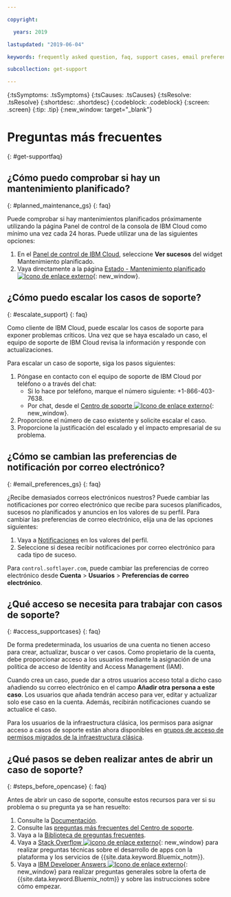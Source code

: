 ```yaml
---

copyright:

  years: 2019

lastupdated: "2019-06-04"

keywords: frequently asked question, faq, support cases, email preferences, access for cases, support faq 

subcollection: get-support 

---
```



{:tsSymptoms: .tsSymptoms}
{:tsCauses: .tsCauses}
{:tsResolve: .tsResolve}
{:shortdesc: .shortdesc}
{:codeblock: .codeblock}
{:screen: .screen}
{:tip: .tip}
{:new_window: target="_blank"}

# Preguntas más frecuentes
{: #get-supportfaq}

## ¿Cómo puedo comprobar si hay un mantenimiento planificado?
{: #planned_maintenance_gs}
{: faq}

Puede comprobar si hay mantenimientos planificados próximamente utilizando la página Panel de control de la consola de IBM Cloud como mínimo una vez cada 24 horas. Puede utilizar una de las siguientes opciones: 

1. En el [Panel de control de IBM Cloud](https://cloud.ibm.com/), seleccione **Ver sucesos** del widget Mantenimiento planificado. 
2. Vaya directamente a la página [Estado - Mantenimiento planificado ![Icono de enlace externo](../icons/launch-glyph.svg "Icono de enlace externo")](https://cloud.ibm.com/status?selected=maintenance){: new_window}.

## ¿Cómo puedo escalar los casos de soporte? 
{: #escalate_support}
{: faq}

Como cliente de IBM Cloud, puede escalar los casos de soporte para exponer problemas críticos. Una vez que se haya escalado un caso, el equipo de soporte de IBM Cloud revisa la información y responde con actualizaciones. 

Para escalar un caso de soporte, siga los pasos siguientes: 
1. Póngase en contacto con el equipo de soporte de IBM Cloud por teléfono o a través del chat:
    * Si lo hace por teléfono, marque el número siguiente: +1-866-403-7638.
    * Por chat, desde el [Centro de soporte ![Icono de enlace externo](../icons/launch-glyph.svg "Icono de enlace externo")](https://{DomainName}/unifiedsupport/supportcenter){: new_window}.
2. Proporcione el número de caso existente y solicite escalar el caso. 
3. Proporcione la justificación del escalado y el impacto empresarial de su problema. 

## ¿Cómo se cambian las preferencias de notificación por correo electrónico? 
{: #email_preferences_gs}
{: faq}

¿Recibe demasiados correos electrónicos nuestros? Puede cambiar las notificaciones por correo electrónico que recibe para sucesos planificados, sucesos no planificados y anuncios en los valores de su perfil. Para cambiar las preferencias de correo electrónico, elija una de las opciones siguientes: 

1. Vaya a [Notificaciones](https://cloud.ibm.com/user/notifications) en los valores del perfil.
1. Seleccione si desea recibir notificaciones por correo electrónico para cada tipo de suceso.

Para `control.softlayer.com`, puede cambiar las preferencias de correo electrónico desde **Cuenta** > **Usuarios** > **Preferencias de correo electrónico**. 

## ¿Qué acceso se necesita para trabajar con casos de soporte? 
{: #access_supportcases}
{: faq}

De forma predeterminada, los usuarios de una cuenta no tienen acceso para crear, actualizar, buscar o ver casos. Como propietario de la cuenta, debe proporcionar acceso a los usuarios mediante la asignación de una política de acceso de Identity and Access Management (IAM). 

Cuando crea un caso, puede dar a otros usuarios acceso total a dicho caso añadiendo su correo electrónico en el campo **Añadir otra persona a este caso**. Los usuarios que añada tendrán acceso para ver, editar y actualizar solo ese caso en la cuenta. Además, recibirán notificaciones cuando se actualice el caso. 

Para los usuarios de la infraestructura clásica, los permisos para asignar acceso a casos de soporte están ahora disponibles en [grupos de acceso de permisos migrados de la infraestructura clásica](/docs/iam?topic=iam-predefined).

## ¿Qué pasos se deben realizar antes de abrir un caso de soporte? 
{: #steps_before_opencase}
{: faq}

Antes de abrir un caso de soporte, consulte estos recursos para ver si su problema o su pregunta ya se han resuelto: 

1. Consulte la [Documentación](https://cloud.ibm.com/docs). 
2. Consulte las [preguntas más frecuentes del Centro de soporte](https://cloud.ibm.com/unifiedsupport/supportcenter). 
3. Vaya a la [Biblioteca de preguntas frecuentes](https://cloud.ibm.com/docs/faqs). 
4. Vaya a [Stack Overflow ![icono de enlace externo](../icons/launch-glyph.svg "icono de enlace externo")](http://stackoverflow.com/questions/tagged/ibm-bluemix){: new_window} para realizar preguntas técnicas sobre el desarrollo de apps con la plataforma y los servicios de {{site.data.keyword.Bluemix_notm}}.
5. Vaya a [IBM Developer Answers ![Icono de enlace externo](../icons/launch-glyph.svg "Icono de enlace externo")](https://developer.ibm.com/answers/smart-spaces/12/bluemix.html){: new_window} para realizar preguntas generales sobre la oferta de {{site.data.keyword.Bluemix_notm}} y sobre las instrucciones sobre cómo empezar.
